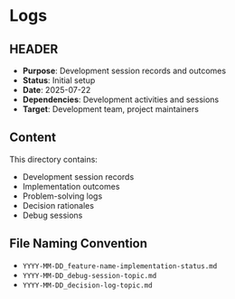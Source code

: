 # Logs

## HEADER
- **Purpose**: Development session records and outcomes
- **Status**: Initial setup
- **Date**: 2025-07-22
- **Dependencies**: Development activities and sessions
- **Target**: Development team, project maintainers

## Content

This directory contains:
- Development session records
- Implementation outcomes
- Problem-solving logs
- Decision rationales
- Debug sessions

## File Naming Convention
- `YYYY-MM-DD_feature-name-implementation-status.md`
- `YYYY-MM-DD_debug-session-topic.md`
- `YYYY-MM-DD_decision-log-topic.md`